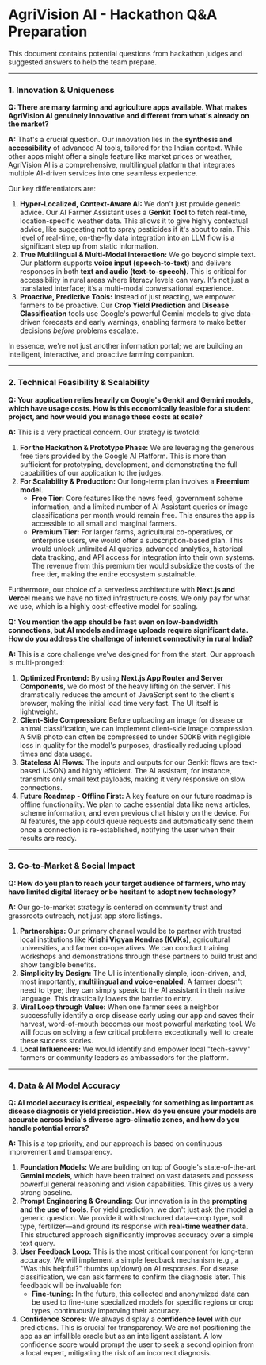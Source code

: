 # AgriVision AI - Hackathon Q&A Preparation

This document contains potential questions from hackathon judges and suggested answers to help the team prepare.

---

### **1. Innovation & Uniqueness**

**Q: There are many farming and agriculture apps available. What makes AgriVision AI genuinely innovative and different from what's already on the market?**

**A:** That's a crucial question. Our innovation lies in the **synthesis and accessibility** of advanced AI tools, tailored for the Indian context. While other apps might offer a single feature like market prices or weather, AgriVision AI is a comprehensive, multilingual platform that integrates multiple AI-driven services into one seamless experience.

Our key differentiators are:
1.  **Hyper-Localized, Context-Aware AI:** We don't just provide generic advice. Our AI Farmer Assistant uses a **Genkit Tool** to fetch real-time, location-specific weather data. This allows it to give highly contextual advice, like suggesting not to spray pesticides if it's about to rain. This level of real-time, on-the-fly data integration into an LLM flow is a significant step up from static information.
2.  **True Multilingual & Multi-Modal Interaction:** We go beyond simple text. Our platform supports **voice input (speech-to-text)** and delivers responses in both **text and audio (text-to-speech)**. This is critical for accessibility in rural areas where literacy levels can vary. It’s not just a translated interface; it’s a multi-modal conversational experience.
3.  **Proactive, Predictive Tools:** Instead of just reacting, we empower farmers to be proactive. Our **Crop Yield Prediction** and **Disease Classification** tools use Google's powerful Gemini models to give data-driven forecasts and early warnings, enabling farmers to make better decisions *before* problems escalate.

In essence, we're not just another information portal; we are building an intelligent, interactive, and proactive farming companion.

---

### **2. Technical Feasibility & Scalability**

**Q: Your application relies heavily on Google's Genkit and Gemini models, which have usage costs. How is this economically feasible for a student project, and how would you manage these costs at scale?**

**A:** This is a very practical concern. Our strategy is twofold:

1.  **For the Hackathon & Prototype Phase:** We are leveraging the generous free tiers provided by the Google AI Platform. This is more than sufficient for prototyping, development, and demonstrating the full capabilities of our application to the judges.
2.  **For Scalability & Production:** Our long-term plan involves a **Freemium model**.
    *   **Free Tier:** Core features like the news feed, government scheme information, and a limited number of AI Assistant queries or image classifications per month would remain free. This ensures the app is accessible to all small and marginal farmers.
    *   **Premium Tier:** For larger farms, agricultural co-operatives, or enterprise users, we would offer a subscription-based plan. This would unlock unlimited AI queries, advanced analytics, historical data tracking, and API access for integration into their own systems. The revenue from this premium tier would subsidize the costs of the free tier, making the entire ecosystem sustainable.

Furthermore, our choice of a serverless architecture with **Next.js and Vercel** means we have no fixed infrastructure costs. We only pay for what we use, which is a highly cost-effective model for scaling.

**Q: You mention the app should be fast even on low-bandwidth connections, but AI models and image uploads require significant data. How do you address the challenge of internet connectivity in rural India?**

**A:** This is a core challenge we've designed for from the start. Our approach is multi-pronged:

1.  **Optimized Frontend:** By using **Next.js App Router and Server Components**, we do most of the heavy lifting on the server. This dramatically reduces the amount of JavaScript sent to the client's browser, making the initial load time very fast. The UI itself is lightweight.
2.  **Client-Side Compression:** Before uploading an image for disease or animal classification, we can implement client-side image compression. A 5MB photo can often be compressed to under 500KB with negligible loss in quality for the model's purposes, drastically reducing upload times and data usage.
3.  **Stateless AI Flows:** The inputs and outputs for our Genkit flows are text-based (JSON) and highly efficient. The AI assistant, for instance, transmits only small text payloads, making it very responsive on slow connections.
4.  **Future Roadmap - Offline First:** A key feature on our future roadmap is offline functionality. We plan to cache essential data like news articles, scheme information, and even previous chat history on the device. For AI features, the app could queue requests and automatically send them once a connection is re-established, notifying the user when their results are ready.

---

### **3. Go-to-Market & Social Impact**

**Q: How do you plan to reach your target audience of farmers, who may have limited digital literacy or be hesitant to adopt new technology?**

**A:** Our go-to-market strategy is centered on community trust and grassroots outreach, not just app store listings.

1.  **Partnerships:** Our primary channel would be to partner with trusted local institutions like **Krishi Vigyan Kendras (KVKs)**, agricultural universities, and farmer co-operatives. We can conduct training workshops and demonstrations through these partners to build trust and show tangible benefits.
2.  **Simplicity by Design:** The UI is intentionally simple, icon-driven, and, most importantly, **multilingual and voice-enabled**. A farmer doesn't need to type; they can simply speak to the AI assistant in their native language. This drastically lowers the barrier to entry.
3.  **Viral Loop through Value:** When one farmer sees a neighbor successfully identify a crop disease early using our app and saves their harvest, word-of-mouth becomes our most powerful marketing tool. We will focus on solving a few critical problems exceptionally well to create these success stories.
4.  **Local Influencers:** We would identify and empower local "tech-savvy" farmers or community leaders as ambassadors for the platform.

---

### **4. Data & AI Model Accuracy**

**Q: AI model accuracy is critical, especially for something as important as disease diagnosis or yield prediction. How do you ensure your models are accurate across India's diverse agro-climatic zones, and how do you handle potential errors?**

**A:** This is a top priority, and our approach is based on continuous improvement and transparency.

1.  **Foundation Models:** We are building on top of Google's state-of-the-art **Gemini models**, which have been trained on vast datasets and possess powerful general reasoning and vision capabilities. This gives us a very strong baseline.
2.  **Prompt Engineering & Grounding:** Our innovation is in the **prompting and the use of tools**. For yield prediction, we don't just ask the model a generic question. We provide it with structured data—crop type, soil type, fertilizer—and ground its response with **real-time weather data**. This structured approach significantly improves accuracy over a simple text query.
3.  **User Feedback Loop:** This is the most critical component for long-term accuracy. We will implement a simple feedback mechanism (e.g., a "Was this helpful?" thumbs up/down) on AI responses. For disease classification, we can ask farmers to confirm the diagnosis later. This feedback will be invaluable for:
    *   **Fine-tuning:** In the future, this collected and anonymized data can be used to fine-tune specialized models for specific regions or crop types, continuously improving their accuracy.
4.  **Confidence Scores:** We always display a **confidence level** with our predictions. This is crucial for transparency. We are not positioning the app as an infallible oracle but as an intelligent assistant. A low confidence score would prompt the user to seek a second opinion from a local expert, mitigating the risk of an incorrect diagnosis.
